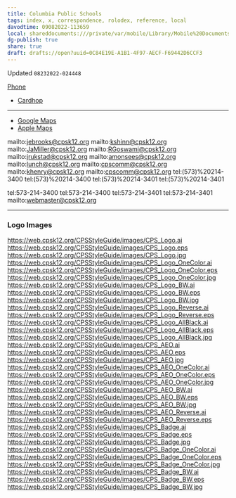 ```yaml
---
title: Columbia Public Schools
tags: index, x, correspondence, rolodex, reference, local
davodtime: 09082022-113659
local: shareddocuments:///private/var/mobile/Library/Mobile%20Documents/iCloud~md~obsidian/Documents/OBSHIDDIAN/drafts/0C84E19E-A1B1-4F97-AECF-F69442D6CCF3.md
dg-publish: true
share: true
draft: drafts://open?uuid=0C84E19E-A1B1-4F97-AECF-F69442D6CCF3
---
```

Updated `08232022-024448`

[Phone](tel:+1%20573-214-3400)

- [Cardhop](x-cardhop://show?id=contact:E89755E9-DCD1-484F-A897-EDB8B1D1C555&contact=Columbia%20Public%20Schools)

---

- [Google Maps](https://www.google.com/maps?q=1818%20W.%20Worley%20Street%20Columbia,%20MO%2065203)
- [Apple Maps](https://maps.apple.com/?address=1818%20W%20Worley%20St,%20Columbia,%20MO%20%2065203,%20United%20States&auid=591535291953545850&ll=38.960254,-92.366092&lsp=9902&q=Columbia%20Public%20Schools&_ext=CjMKBQgEEOIBCgQIBRADCgUIBhCrAgoECAoQAAoECFIQCAoECFUQEQoECFkQBgoFCKQBEAESJinCCfHeWHpDQDH0/dWxzhdXwDlA3xY7f3tDQEH4615qERdXwFAE)

mailto:jebrooks@cpsk12.org
mailto:kshinn@cpsk12.org
mailto:JaMiller@cpsk12.org
mailto:RGoswami@cpsk12.org
mailto:jrukstad@cpsk12.org
mailto:amonsees@cpsk12.org
mailto:lunch@cpsk12.org
mailto:cpscomm@cpsk12.org
mailto:khenry@cpsk12.org
mailto:cpscomm@cpsk12.org
tel:(573)%20214-3400
tel:(573)%20214-3400
tel:(573)%20214-3401
tel:(573)%20214-3401

tel:573-214-3400
tel:573-214-3400
tel:573-214-3401
tel:573-214-3401
mailto:webmaster@cpsk12.org

---

### Logo Images

https://web.cpsk12.org/CPSStyleGuide/images/CPS_Logo.ai
https://web.cpsk12.org/CPSStyleGuide/images/CPS_Logo.eps
https://web.cpsk12.org/CPSStyleGuide/images/CPS_Logo.jpg
https://web.cpsk12.org/CPSStyleGuide/images/CPS_Logo_OneColor.ai
https://web.cpsk12.org/CPSStyleGuide/images/CPS_Logo_OneColor.eps
https://web.cpsk12.org/CPSStyleGuide/images/CPS_Logo_OneColor.jpg
https://web.cpsk12.org/CPSStyleGuide/images/CPS_Logo_BW.ai
https://web.cpsk12.org/CPSStyleGuide/images/CPS_Logo_BW.eps
https://web.cpsk12.org/CPSStyleGuide/images/CPS_Logo_BW.jpg
https://web.cpsk12.org/CPSStyleGuide/images/CPS_Logo_Reverse.ai
https://web.cpsk12.org/CPSStyleGuide/images/CPS_Logo_Reverse.eps
https://web.cpsk12.org/CPSStyleGuide/images/CPS_Logo_AllBlack.ai
https://web.cpsk12.org/CPSStyleGuide/images/CPS_Logo_AllBlack.eps
https://web.cpsk12.org/CPSStyleGuide/images/CPS_Logo_AllBlack.jpg
https://web.cpsk12.org/CPSStyleGuide/images/CPS_AEO.ai
https://web.cpsk12.org/CPSStyleGuide/images/CPS_AEO.eps
https://web.cpsk12.org/CPSStyleGuide/images/CPS_AEO.jpg
https://web.cpsk12.org/CPSStyleGuide/images/CPS_AEO_OneColor.ai
https://web.cpsk12.org/CPSStyleGuide/images/CPS_AEO_OneColor.eps
https://web.cpsk12.org/CPSStyleGuide/images/CPS_AEO_OneColor.jpg
https://web.cpsk12.org/CPSStyleGuide/images/CPS_AEO_BW.ai
https://web.cpsk12.org/CPSStyleGuide/images/CPS_AEO_BW.eps
https://web.cpsk12.org/CPSStyleGuide/images/CPS_AEO_BW.jpg
https://web.cpsk12.org/CPSStyleGuide/images/CPS_AEO_Reverse.ai
https://web.cpsk12.org/CPSStyleGuide/images/CPS_AEO_Reverse.eps
https://web.cpsk12.org/CPSStyleGuide/images/CPS_Badge.ai
https://web.cpsk12.org/CPSStyleGuide/images/CPS_Badge.eps
https://web.cpsk12.org/CPSStyleGuide/images/CPS_Badge.jpg
https://web.cpsk12.org/CPSStyleGuide/images/CPS_Badge_OneColor.ai
https://web.cpsk12.org/CPSStyleGuide/images/CPS_Badge_OneColor.eps
https://web.cpsk12.org/CPSStyleGuide/images/CPS_Badge_OneColor.jpg
https://web.cpsk12.org/CPSStyleGuide/images/CPS_Badge_BW.ai
https://web.cpsk12.org/CPSStyleGuide/images/CPS_Badge_BW.eps
https://web.cpsk12.org/CPSStyleGuide/images/CPS_Badge_BW.jpg
